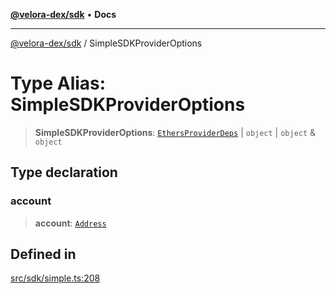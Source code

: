 [**@velora-dex/sdk**](../README.md) • **Docs**

***

[@velora-dex/sdk](../globals.md) / SimpleSDKProviderOptions

# Type Alias: SimpleSDKProviderOptions

> **SimpleSDKProviderOptions**: [`EthersProviderDeps`](EthersProviderDeps.md) \| `object` \| `object` & `object`

## Type declaration

### account

> **account**: [`Address`](Address.md)

## Defined in

[src/sdk/simple.ts:208](https://github.com/VeloraDEX/sdk/blob/master/src/sdk/simple.ts#L208)
